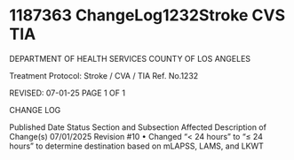 # 1187363 ChangeLog1232Stroke CVS TIA

DEPARTMENT OF HEALTH SERVICES 
COUNTY OF LOS ANGELES 
 
Treatment Protocol: Stroke / CVA / TIA Ref. No.1232 
 
 
 
 
 
 
REVISED: 07-01-25 PAGE 1 OF 1 
 
CHANGE LOG 
 
Published 
Date 
Status Section and 
Subsection Affected 
Description of Change(s) 
07/01/2025 Revision #10 
• Changed “< 24 hours” to 
 “≤ 24 hours” to determine 
destination based on 
mLAPSS, LAMS, and LKWT
